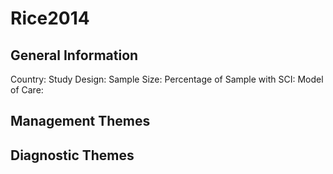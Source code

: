# Rice2014

## General Information
Country: 
Study Design: 
Sample Size: 
Percentage of Sample with SCI:
Model of Care: 

## Management Themes


## Diagnostic Themes
